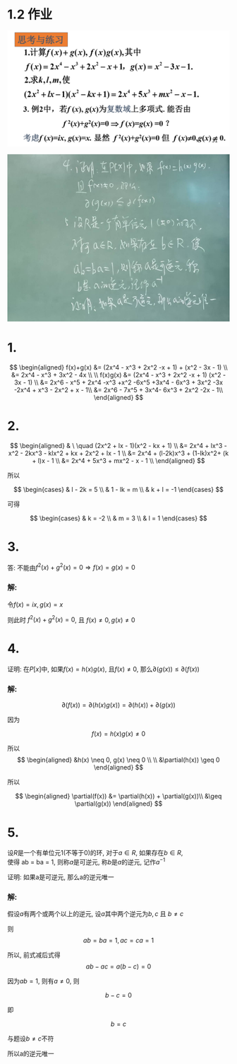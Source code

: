 # 1.2 作业

![](./images/2020-09-30-09-20-51.png)

![](./images/2020-09-30-09-27-11.png)

# 1.

$$
\begin{aligned}
f(x)+g(x) &= (2x^4 - x^3 + 2x^2 -x + 1) + (x^2 - 3x - 1) \\
&= 2x^4 - x^3 + 3x^2 - 4x \\
\\
f(x)g(x) &= (2x^4 - x^3 + 2x^2 -x + 1)  (x^2 - 3x - 1) \\
&= 2x^6 - x^5 + 2x^4 -x^3 +x^2 -6x^5  +3x^4 - 6x^3 + 3x^2 -3x -2x^4 + x^3 - 2x^2 + x - 1\\
&= 2x^6 - 7x^5 + 3x^4- 6x^3 + 2x^2 -2x - 1\\
\end{aligned}
$$

# 2.

$$
\begin{aligned}
& \ \quad (2x^2 + lx - 1)(x^2 - kx + 1) \\
&= 2x^4 + lx^3 - x^2 - 2kx^3 - klx^2 + kx + 2x^2 + lx - 1 \\
&= 2x^4 + (l-2k)x^3 + (1-lk)x^2+ (k + l)x - 1 \\
&= 2x^4 + 5x^3 + mx^2 - x - 1 \\
\end{aligned}
$$

所以

$$
\begin{cases}
& l - 2k = 5 \\
& 1 - lk = m \\
& k + l = -1
\end{cases}
$$

可得

$$
\begin{cases}
& k = -2 \\
& m = 3 \\
& l = 1
\end{cases}
$$

# 3.

答: 不能由$f^2(x)+g^2(x)=0 \Rightarrow f(x)=g(x)=0$

### 解:

令$f(x)=ix, g(x)=x$

则此时 $f^2(x)+g^2(x)=0$, 且 $f(x)\neq 0, g(x)\neq 0$


# 4.

证明: 在$P[x]$中, 如果$f(x)=h(x)g(x)$, 且$f(x)\neq 0$, 那么$\partial(g(x))\leq \partial(f(x))$

### 解:

$$
\partial(f(x)) = \partial(h(x)g(x)) = \partial(h(x)) + \partial(g(x))
$$

因为

$$
f(x) = h(x)g(x)\neq 0
$$

所以
$$
\begin{aligned}
&h(x) \neq 0, g(x) \neq 0 \\
\\
&\partial(h(x)) \geq 0
\end{aligned}
$$

所以

$$
\begin{aligned}
\partial(f(x)) &= \partial(h(x)) + \partial(g(x))\\
&\geq \partial(g(x))
\end{aligned}
$$

# 5.

设$R$是一个有单位元1(不等于0)的环, 对于$a\in R$, 如果存在$b\in R$,  
使得 ab = ba = 1, 则称$a$是可逆元, 称$b$是$a$的逆元, 记作$a^{-1}$

证明: 如果a是可逆元, 那么a的逆元唯一

### 解:

假设$a$有两个或两个以上的逆元, 设$a$其中两个逆元为$b, c$ 且 $b \neq c$

则
$$
ab = ba = 1, ac = ca = 1
$$

所以, 前式减后式得
$$
ab - ac = a(b - c) =0
$$

因为$ab = 1$, 则有$a \neq 0$, 则

$$
b - c = 0
$$

即

$$
b = c
$$

与题设$b \neq c$不符

所以a的逆元唯一